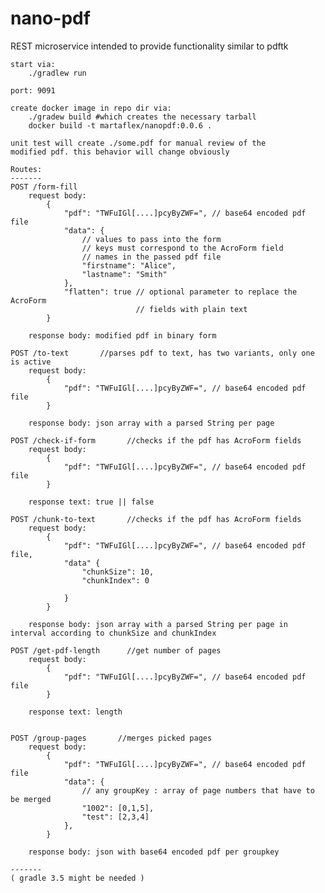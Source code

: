 # nano-pdf
REST microservice intended to provide functionality similar to pdftk

    start via:
        ./gradlew run

    port: 9091

    create docker image in repo dir via:
        ./gradew build #which creates the necessary tarball
        docker build -t martaflex/nanopdf:0.0.6 .

    unit test will create ./some.pdf for manual review of the
    modified pdf. this behavior will change obviously

    Routes:
    -------
    POST /form-fill
        request body:
            {
                "pdf": "TWFuIGl[....]pcyByZWF=", // base64 encoded pdf file
                "data": {
                    // values to pass into the form
                    // keys must correspond to the AcroForm field
                    // names in the passed pdf file
                    "firstname": "Alice",
                    "lastname": "Smith"
                },
                "flatten": true // optional parameter to replace the AcroForm
                                // fields with plain text
            }

        response body: modified pdf in binary form

    POST /to-text       //parses pdf to text, has two variants, only one is active
        request body:
            {
                "pdf": "TWFuIGl[....]pcyByZWF=", // base64 encoded pdf file
            }

        response body: json array with a parsed String per page

    POST /check-if-form       //checks if the pdf has AcroForm fields
        request body:
            {
                "pdf": "TWFuIGl[....]pcyByZWF=", // base64 encoded pdf file
            }

        response text: true || false

    POST /chunk-to-text       //checks if the pdf has AcroForm fields
        request body:
            {
                "pdf": "TWFuIGl[....]pcyByZWF=", // base64 encoded pdf file,
                "data" {
                    "chunkSize": 10,
                    "chunkIndex": 0

                }
            }

        response body: json array with a parsed String per page in interval according to chunkSize and chunkIndex

    POST /get-pdf-length      //get number of pages
        request body:
            {
                "pdf": "TWFuIGl[....]pcyByZWF=", // base64 encoded pdf file
            }

        response text: length


    POST /group-pages       //merges picked pages
        request body:
            {
                "pdf": "TWFuIGl[....]pcyByZWF=", // base64 encoded pdf file
                "data": {
                    // any groupKey : array of page numbers that have to be merged
                    "1002": [0,1,5],
                    "test": [2,3,4]
                },
            }

        response body: json with base64 encoded pdf per groupkey

    -------
    ( gradle 3.5 might be needed )
